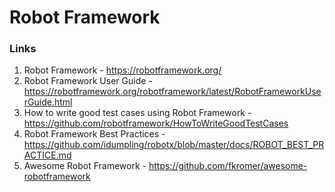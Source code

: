 # Robot Framework

### Links
1. Robot Framework - https://robotframework.org/
2. Robot Framework User Guide - https://robotframework.org/robotframework/latest/RobotFrameworkUserGuide.html
3. How to write good test cases using Robot Framework - https://github.com/robotframework/HowToWriteGoodTestCases
4. Robot Framework Best Practices - https://github.com/idumpling/robotx/blob/master/docs/ROBOT_BEST_PRACTICE.md
5. Awesome Robot Framework - https://github.com/fkromer/awesome-robotframework
